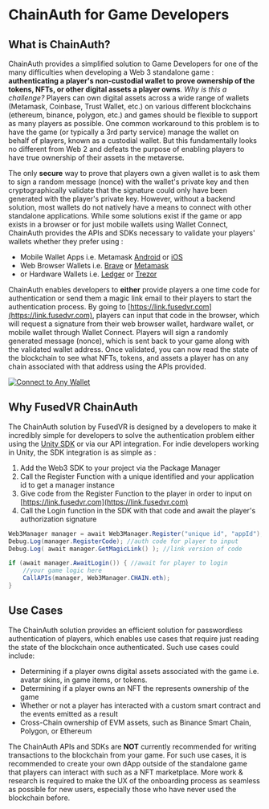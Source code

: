 # ChainAuth for Game Developers

## What is ChainAuth?

ChainAuth provides a simplified solution to Game Developers for one of the many difficulties when developing a Web 3 standalone game : **authenticating a player's non-custodial wallet to prove ownership of the tokens, NFTs, or other digital assets a player owns**. *Why is this a challenge?* Players can own digital assets across a wide range of wallets (Metamask, Coinbase, Trust Wallet, etc.) on various different blockchains (ethereum, binance, polygon, etc.) and games should be flexible to support as many players as possible. One common workaround to this problem is to have the game (or typically a 3rd party service) manage the wallet on behalf of players, known as a custodial wallet. But this fundamentally looks no different from Web 2 and defeats the purpose of enabling players to have true ownership of their assets in the metaverse. 

The only **secure** way to prove that players own a given wallet is to ask them to sign a random message (nonce) with the wallet's private key and then cryptographically validate that the signature could only have been generated with the player's private key. However, without a backend solution, most wallets do not natively have a means to connect with other standalone applications. While some solutions exist if the game or app exists in a browser or for just mobile wallets using Wallet Connect, ChainAuth provides the APIs and SDKs necessary to validate your players' wallets whether they prefer using :
- Mobile Wallet Apps i.e. Metamask [Android](https://play.google.com/store/apps/details?id=io.metamask&hl=en_US&gl=US) or [iOS](https://apps.apple.com/us/app/metamask-blockchain-wallet/id1438144202)
- Web Browser Wallets i.e. [Brave](https://brave.com/wallet/) or [Metamask](https://metamask.io/)
- or Hardware Wallets i.e. [Ledger](https://www.ledger.com/metamask) or [Trezor](https://wiki.trezor.io/Apps:MetaMask)

ChainAuth enables developers to **either** provide players a one time code for authentication or send them a magic link email to their players to start the authentication process. By going to [https://link.fusedvr.com](https://link.fusedvr.com), players can input that code in the browser, which will request a signature from their web browser wallet, hardware wallet, or mobile wallet through Wallet Connect. Players will sign a randomly generated message (nonce), which is sent back to your game along with the validated wallet address. Once validated, you can now read the state of the blockchain to see what NFTs, tokens, and assets a player has on any chain associated with that address using the APIs provided.  

[![Connect to Any Wallet](https://img.youtube.com/vi/8bQfi_mL6T4/maxresdefault.jpg)](https://www.youtube.com/watch?v=8bQfi_mL6T4)

## Why FusedVR ChainAuth

The ChainAuth solution by FusedVR is designed by a developers to make it incredibly simple for developers to solve the authentication problem either using the [Unity SDK](https://github.com/FusedVR/web3-unity-sdk) or via our API integration. For indie developers working in Unity, the SDK integration is as simple as :

1. Add the Web3 SDK to your project via the Package Manager
2. Call the Register Function with a unique identified and your application id to get a manager instance
3. Give code from the Register Function to the player in order to input on [https://link.fusedvr.com](https://link.fusedvr.com)
3. Call the Login function in the SDK with that code and await the player's authorization signature

```csharp
Web3Manager manager = await Web3Manager.Register("unique id", "appId");
Debug.Log(manager.RegisterCode); //auth code for player to input
Debug.Log( await manager.GetMagicLink() ); //link version of code

if (await manager.AwaitLogin()) { //await for player to login
	//your game logic here
    CallAPIs(manager, Web3Manager.CHAIN.eth);
}
```

## Use Cases

The ChainAuth solution provides an efficient solution for passwordless authentication of players, which enables use cases that require just reading the state of the blockchain once authenticated. Such use cases could include:

- Determining if a player owns digital assets associated with the game i.e. avatar skins, in game items, or tokens.
- Determining if a player owns an NFT the represents ownership of the game
- Whether or not a player has interacted with a custom smart contract and the events emitted as a result
- Cross-Chain ownership of EVM assets, such as Binance Smart Chain, Polygon, or Ethereum

The ChainAuth APIs and SDKs are **NOT** currently recommended for writing transactions to the blockchain from your game. For such use cases, it is recommended to create your own dApp outside of the standalone game that players can interact with such as a NFT marketplace. More work & research is required to make the UX of the onboarding process as seamless as possible for new users, especially those who have never used the blockchain before. 